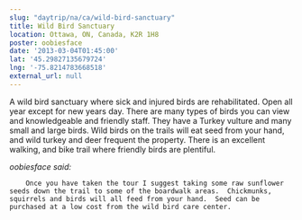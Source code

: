 ```yaml
---
slug: "daytrip/na/ca/wild-bird-sanctuary"
title: Wild Bird Sanctuary
location: Ottawa, ON, Canada, K2R 1H8
poster: oobiesface
date: '2013-03-04T01:45:00'
lat: '45.29827135679724'
lng: '-75.8214783668518'
external_url: null
---
```


A wild bird sanctuary where sick and injured birds are rehabilitated.  Open all year except for new years day.  There are many types of birds you can view and knowledgeable and friendly staff.  They have a Turkey vulture and many small and large birds.  Wild birds on the trails will eat seed from your hand, and wild turkey and deer frequent the property.  There is an excellent walking, and bike trail where friendly birds are plentiful.  

<em>oobiesface said:</em>

        Once you have taken the tour I suggest taking some raw sunflower seeds down the trail to some of the boardwalk areas.  Chickmunks, squirrels and birds will all feed from your hand.  Seed can be purchased at a low cost from the wild bird care center.
